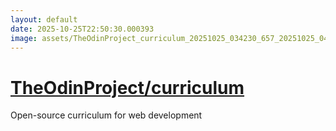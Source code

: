 ```yaml
---
layout: default
date: 2025-10-25T22:50:30.000393
image: assets/TheOdinProject_curriculum_20251025_034230_657_20251025_041003_12bb35--20251025T061016240--cropped.png
---
```


# [TheOdinProject/curriculum](https://github.com/TheOdinProject/curriculum/)

Open-source curriculum for web development
